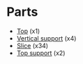 # Parts

- [Top](./HLS000-top/) (x1)
- [Vertical support](./HLS001-vertical-support/) (x4)
- [Slice](./HLS002-slice/) (x34)
- [Top support](./HLS003-top-support/) (x2)